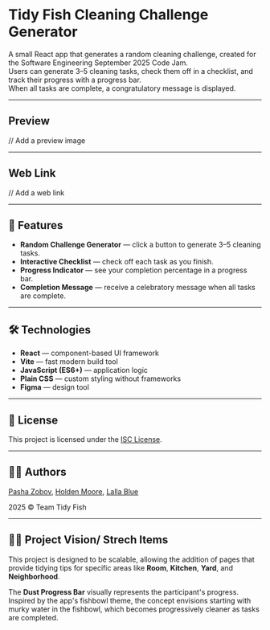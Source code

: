 # Tidy Fish Cleaning Challenge Generator

A small React app that generates a random cleaning challenge, created for the Software Engineering September 2025 Code Jam.  
Users can generate 3–5 cleaning tasks, check them off in a checklist, and track their progress with a progress bar.  
When all tasks are complete, a congratulatory message is displayed.

---

## Preview

// Add a preview image

---

## Web Link

// Add a web link

---

## 🚀 Features

- **Random Challenge Generator** — click a button to generate 3–5 cleaning tasks.
- **Interactive Checklist** — check off each task as you finish.
- **Progress Indicator** — see your completion percentage in a progress bar.
- **Completion Message** — receive a celebratory message when all tasks are complete.

---

## 🛠️ Technologies

- **React** — component-based UI framework
- **Vite** — fast modern build tool
- **JavaScript (ES6+)** — application logic
- **Plain CSS** — custom styling without frameworks
- **Figma** — design tool

---

## 📄 License

This project is licensed under the [ISC License](LICENSE).

---

## 👨‍💻 Authors

[Pasha Zobov](https://github.com/Pavkv),
[Holden Moore](https://github.com/Jhm323),
[Lalla Blue](https://github.com/sociablerobot10)

2025 © Team Tidy Fish

---

## 👨‍💻 Project Vision/ Strech Items

This project is designed to be scalable, allowing the addition of pages that provide tidying tips for specific areas like **Room**, **Kitchen**, **Yard**, and **Neighborhood**.

The **Dust Progress Bar** visually represents the participant's progress. Inspired by the app's fishbowl theme, the concept envisions starting with murky water in the fishbowl, which becomes progressively cleaner as tasks are completed.
